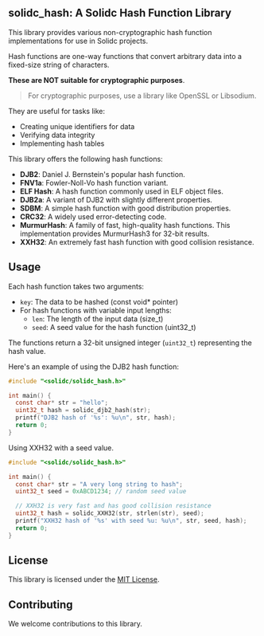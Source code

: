 ## solidc_hash: A Solidc Hash Function Library

This library provides various non-cryptographic hash function implementations for use in Solidc projects. 

Hash functions are one-way functions that convert arbitrary data into a fixed-size string of characters. 

**These are NOT suitable for cryptographic purposes**. 
> For cryptographic purposes, use a library like OpenSSL or Libsodium.

They are useful for tasks like:
* Creating unique identifiers for data
* Verifying data integrity
* Implementing hash tables

This library offers the following hash functions:

* **DJB2**: Daniel J. Bernstein's popular hash function.
* **FNV1a**: Fowler-Noll-Vo hash function variant.
* **ELF Hash**: A hash function commonly used in ELF object files.
* **DJB2a**: A variant of DJB2 with slightly different properties.
* **SDBM**: A simple hash function with good distribution properties.
* **CRC32**: A widely used error-detecting code.
* **MurmurHash**: A family of fast, high-quality hash functions. This implementation provides MurmurHash3 for 32-bit results.
* **XXH32**: An extremely fast hash function with good collision resistance.

## Usage

Each hash function takes two arguments:

* `key`: The data to be hashed (const void* pointer)
* For hash functions with variable input lengths:
    * `len`: The length of the input data (size_t)
    * `seed`: A seed value for the hash function (uint32_t)

The functions return a 32-bit unsigned integer (`uint32_t`) representing the hash value.

Here's an example of using the DJB2 hash function:

```c
#include "<solidc/solidc_hash.h>"

int main() {
  const char* str = "hello";
  uint32_t hash = solidc_djb2_hash(str);
  printf("DJB2 hash of '%s': %u\n", str, hash);
  return 0;
}
```

Using XXH32 with a seed value.
    
```c
#include "<solidc/solidc_hash.h>"

int main() {
  const char* str = "A very long string to hash";
  uint32_t seed = 0xABCD1234; // random seed value

  // XXH32 is very fast and has good collision resistance
  uint32_t hash = solidc_XXH32(str, strlen(str), seed);
  printf("XXH32 hash of '%s' with seed %u: %u\n", str, seed, hash);
  return 0;
}
```

## License

This library is licensed under the [MIT License](https://opensource.org/licenses/MIT).

## Contributing
We welcome contributions to this library.
